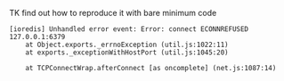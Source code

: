 TK find out how to reproduce it with bare minimum code

```
[ioredis] Unhandled error event: Error: connect ECONNREFUSED 127.0.0.1:6379
    at Object.exports._errnoException (util.js:1022:11)
    at exports._exceptionWithHostPort (util.js:1045:20)

    at TCPConnectWrap.afterConnect [as oncomplete] (net.js:1087:14)
```
